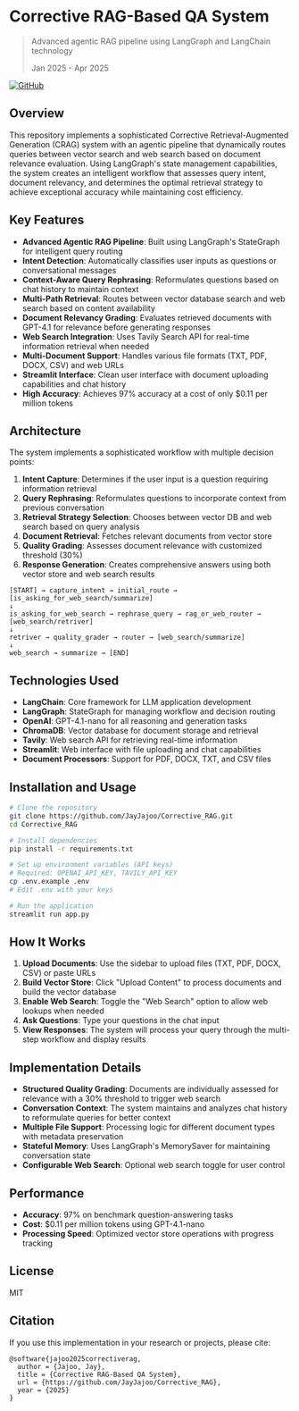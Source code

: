 # Corrective RAG-Based QA System

> Advanced agentic RAG pipeline using LangGraph and LangChain technology
>
> Jan 2025 - Apr 2025

[![GitHub](https://img.shields.io/badge/GitHub-JayJajoo%2FCorrective__RAG-blue?logo=github)](https://github.com/JayJajoo/Corrective_RAG)

## Overview

This repository implements a sophisticated Corrective Retrieval-Augmented Generation (CRAG) system with an agentic pipeline that dynamically routes queries between vector search and web search based on document relevance evaluation. Using LangGraph's state management capabilities, the system creates an intelligent workflow that assesses query intent, document relevancy, and determines the optimal retrieval strategy to achieve exceptional accuracy while maintaining cost efficiency.

## Key Features

- **Advanced Agentic RAG Pipeline**: Built using LangGraph's StateGraph for intelligent query routing
- **Intent Detection**: Automatically classifies user inputs as questions or conversational messages
- **Context-Aware Query Rephrasing**: Reformulates questions based on chat history to maintain context
- **Multi-Path Retrieval**: Routes between vector database search and web search based on content availability
- **Document Relevancy Grading**: Evaluates retrieved documents with GPT-4.1 for relevance before generating responses
- **Web Search Integration**: Uses Tavily Search API for real-time information retrieval when needed
- **Multi-Document Support**: Handles various file formats (TXT, PDF, DOCX, CSV) and web URLs
- **Streamlit Interface**: Clean user interface with document uploading capabilities and chat history
- **High Accuracy**: Achieves 97% accuracy at a cost of only $0.11 per million tokens

## Architecture

The system implements a sophisticated workflow with multiple decision points:

1. **Intent Capture**: Determines if the user input is a question requiring information retrieval
2. **Query Rephrasing**: Reformulates questions to incorporate context from previous conversation
3. **Retrieval Strategy Selection**: Chooses between vector DB and web search based on query analysis
4. **Document Retrieval**: Fetches relevant documents from vector store
5. **Quality Grading**: Assesses document relevance with customized threshold (30%)
6. **Response Generation**: Creates comprehensive answers using both vector store and web search results

```
[START] → capture_intent → initial_route → [is_asking_for_web_search/summarize]
↓
is_asking_for_web_search → rephrase_query → rag_or_web_router → [web_search/retriver]
↓
retriver → quality_grader → router → [web_search/summarize]
↓
web_search → summarize → [END]
```

## Technologies Used

- **LangChain**: Core framework for LLM application development
- **LangGraph**: StateGraph for managing workflow and decision routing
- **OpenAI**: GPT-4.1-nano for all reasoning and generation tasks
- **ChromaDB**: Vector database for document storage and retrieval
- **Tavily**: Web search API for retrieving real-time information
- **Streamlit**: Web interface with file uploading and chat capabilities
- **Document Processors**: Support for PDF, DOCX, TXT, and CSV files

## Installation and Usage

```bash
# Clone the repository
git clone https://github.com/JayJajoo/Corrective_RAG.git
cd Corrective_RAG

# Install dependencies
pip install -r requirements.txt

# Set up environment variables (API keys)
# Required: OPENAI_API_KEY, TAVILY_API_KEY
cp .env.example .env
# Edit .env with your keys

# Run the application
streamlit run app.py
```

## How It Works

1. **Upload Documents**: Use the sidebar to upload files (TXT, PDF, DOCX, CSV) or paste URLs
2. **Build Vector Store**: Click "Upload Content" to process documents and build the vector database
3. **Enable Web Search**: Toggle the "Web Search" option to allow web lookups when needed
4. **Ask Questions**: Type your questions in the chat input
5. **View Responses**: The system will process your query through the multi-step workflow and display results

## Implementation Details

- **Structured Quality Grading**: Documents are individually assessed for relevance with a 30% threshold to trigger web search
- **Conversation Context**: The system maintains and analyzes chat history to reformulate queries for better context
- **Multiple File Support**: Processing logic for different document types with metadata preservation
- **Stateful Memory**: Uses LangGraph's MemorySaver for maintaining conversation state
- **Configurable Web Search**: Optional web search toggle for user control

## Performance

- **Accuracy**: 97% on benchmark question-answering tasks
- **Cost**: $0.11 per million tokens using GPT-4.1-nano
- **Processing Speed**: Optimized vector store operations with progress tracking

## License

MIT

## Citation

If you use this implementation in your research or projects, please cite:

```
@software{jajoo2025correctiverag,
  author = {Jajoo, Jay},
  title = {Corrective RAG-Based QA System},
  url = {https://github.com/JayJajoo/Corrective_RAG},
  year = {2025}
}
```
